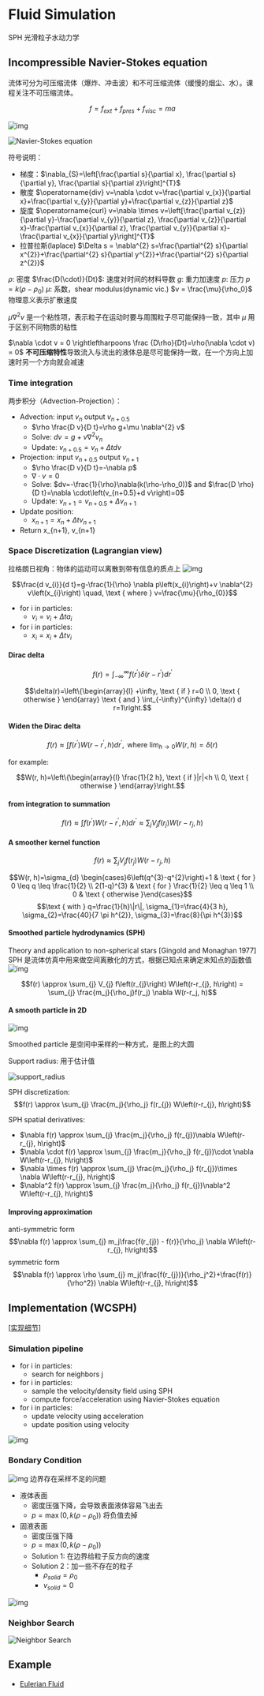 # Fluid Simulation

SPH 光滑粒子水动力学

## Incompressible Navier-Stokes equation

流体可分为可压缩流体（爆炸、冲击波）和不可压缩流体（缓慢的烟尘、水）。课程关注不可压缩流体。

$$f=f_{ext}+f_{pres}+f_{visc}=ma$$

![img](imgs/2022-02-26-17-18-19.png)

![Navier-Stokes equation](imgs/2022-02-26-17-19-01.png)

符号说明：

- 梯度：$\nabla_{S}=\left[\frac{\partial s}{\partial x}, \frac{\partial s}{\partial y}, \frac{\partial s}{\partial z}\right]^{T}$
- 散度 $\operatorname{div} v=\nabla \cdot v=\frac{\partial v_{x}}{\partial x}+\frac{\partial v_{y}}{\partial y}+\frac{\partial v_{z}}{\partial z}$
- 旋度 $\operatorname{curl} v=\nabla \times v=\left[\frac{\partial v_{z}}{\partial y}-\frac{\partial v_{y}}{\partial z}, \frac{\partial v_{z}}{\partial x}-\frac{\partial v_{x}}{\partial z}, \frac{\partial v_{y}}{\partial x}-\frac{\partial v_{x}}{\partial y}\right]^{T}$
- 拉普拉斯(laplace) $\Delta s = \nabla^{2} s=\frac{\partial^{2} s}{\partial x^{2}}+\frac{\partial^{2} s}{\partial y^{2}}+\frac{\partial^{2} s}{\partial z^{2}}$

$\rho$: 密度
$\frac{D(\cdot)}{Dt}$: 速度对时间的材料导数
$g$: 重力加速度
$p$: 压力 $p=k(\rho - \rho_0)$
$\mu$: 系数，shear modulus(dynamic vic.) $v = \frac{\mu}{\rho_0}$ 物理意义表示扩散速度

$\mu \nabla^2 v$ 是一个粘性项，表示粒子在运动时要与周围粒子尽可能保持一致，其中 $\mu$ 用于区别不同物质的粘性

$\nabla \cdot v = 0 \rightleftharpoons \frac {D\rho}{Dt}=\rho(\nabla \cdot v) = 0$ **不可压缩特性**导致流入与流出的液体总是尽可能保持一致，在一个方向上加速时另一个方向就会减速

### Time integration

两步积分（Advection-Projection）：

- Advection: input $v_n$ output $v_{n+0.5}$
  - $\rho \frac{D v}{D t}=\rho g+\mu \nabla^{2} v$
  - Solve: $dv = g + v \nabla^2v_n$
  - Update: $v_{n+0.5} = v_n+\Delta t dv$
- Projection: input $v_{n+0.5}$ output $v_{n+1}$
  - $\rho \frac{D v}{D t}=-\nabla p$
  - $\nabla \cdot v = 0$
  - Solve: $dv=-\frac{1}{\rho}\nabla(k(\rho-\rho_0))$ and $\frac{D \rho}{D t}=\nabla \cdot\left(v_{n+0.5}+d v\right)=0$
  - Update: $v_{n+1}=v_{n+0.5}+\Delta v_{n+1}$
- Update position:
  - $x_{n+1}=x_n+\Delta t v_{n+1}$
- Return x_{n+1}, v_{n+1}

### Space Discretization (Lagrangian view)

拉格朗日视角：物体的运动可以离散到带有信息的质点上
![img](imgs/2022-02-26-20-25-57.png)

$$\frac{d v_{i}}{d t}=g-\frac{1}{\rho} \nabla p\left(x_{i}\right)+v \nabla^{2} v\left(x_{i}\right) \quad, \text { where } v=\frac{\mu}{\rho_{0}}$$

- for i in particles:
  - $v_i = v_i + \Delta t a_i$
- for i in particles:
  - $x_i = x_i + \Delta t v_i$

#### Dirac delta

$$f(r)=\int_{-\infty}^{\infty} f\left(r^{\prime}\right) \delta\left(r-r^{\prime}\right) d r^{\prime}$$

$$\delta(r)=\left\{\begin{array}{l}
+\infty, \text { if } r=0 \\
0, \text { otherwise }
\end{array} \text { and } \int_{-\infty}^{\infty} \delta(r) d r=1\right.$$

#### Widen the Dirac delta

$$f(r) \approx \int f\left(r^{\prime}\right) W\left(r-r^{\prime}, h\right) d r^{\prime}, \text { where } \lim _{h \rightarrow 0} W(r, h)=\delta(r)$$

for example:

$$W(r, h)=\left\{\begin{array}{l}
\frac{1}{2 h}, \text { if }|r|<h \\
0, \text { otherwise }
\end{array}\right.$$

#### from integration to summation

$$f(r) \approx \int f\left(r^{\prime}\right) W\left(r-r^{\prime}, h\right) d r^{\prime} \approx \sum_{j} V_{j} f\left(r_{j}\right) W\left(r-r_{j}, h\right)$$

#### A smoother kernel function

$$f(r) \approx \sum_{j} V_{j} f\left(r_{j}\right) W\left(r-r_{j}, h\right)$$

$$W(r, h)=\sigma_{d} \begin{cases}6\left(q^{3}-q^{2}\right)+1 & \text { for } 0 \leq q \leq \frac{1}{2} \\ 2(1-q)^{3} & \text { for } \frac{1}{2} \leq q \leq 1 \\ 0 & \text { otherwise }\end{cases}$$
$$\text { with } q=\frac{1}{h}\|r\|, \sigma_{1}=\frac{4}{3 h}, \sigma_{2}=\frac{40}{7 \pi h^{2}}, \sigma_{3}=\frac{8}{\pi h^{3}}$$

#### Smoothed particle hydrodynamics (SPH)

Theory and application to non-spherical stars [Gingold and Monaghan 1977]
SPH 是流体仿真中用来做空间离散化的方式，根据已知点来确定未知点的函数值
![img](imgs/2022-02-26-21-03-43.png)

$$f(r) \approx \sum_{j} V_{j} f\left(r_{j}\right) W\left(r-r_{j}, h\right) = \sum_{j} \frac{m_j}{\rho_j}f(r_j) \nabla W(r-r_j, h)$$

#### A smooth particle in 2D

![img](imgs/2022-02-26-21-17-47.png)

Smoothed particle 是空间中采样的一种方式，是图上的大圆

Support radius: 用于估计值

![support_radius](imgs/2022-02-26-21-05-52.png)

SPH discretization:
$$f(r) \approx \sum_{j} \frac{m_j}{\rho_j} f(r_{j}) W\left(r-r_{j}, h\right)$$

SPH spatial derivatives:

- $\nabla f(r) \approx \sum_{j} \frac{m_j}{\rho_j} f(r_{j})\nabla W\left(r-r_{j}, h\right)$
- $\nabla \cdot f(r) \approx \sum_{j} \frac{m_j}{\rho_j} f(r_{j})\cdot \nabla W\left(r-r_{j}, h\right)$
- $\nabla \times f(r) \approx \sum_{j} \frac{m_j}{\rho_j} f(r_{j})\times \nabla W\left(r-r_{j}, h\right)$
- $\nabla^2 f(r) \approx \sum_{j} \frac{m_j}{\rho_j} f(r_{j})\nabla^2 W\left(r-r_{j}, h\right)$

#### Improving approximation

anti-symmetric form
$$\nabla f(r) \approx \sum_{j} m_j\frac{f(r_{j}) - f(r)}{\rho_j} \nabla W\left(r-r_{j}, h\right)$$
symmetric form
$$\nabla f(r) \approx \rho \sum_{j} m_j(\frac{f(r_{j})}{\rho_j^2}+\frac{f(r)}{\rho^2}) \nabla W\left(r-r_{j}, h\right)$$

## Implementation (WCSPH)

[[实现细节](https://www.bilibili.com/video/BV1mi4y1o7wz?p=4)]

### Simulation pipeline

- for i in particles:
  - search for neighbors j
- for i in particles:
  - sample the velocity/density field using SPH
  - compute force/acceleration using Navier-Stokes equation
- for i in particles:
  - update velocity using acceleration
  - update position using velocity

![img](imgs/2022-02-26-21-23-45.png)

### Bondary Condition

![img](imgs/2022-02-26-21-25-37.png)
边界存在采样不足的问题

- 液体表面
  - 密度压强下降，会导致表面液体容易飞出去
  - $p=\max(0, k(\rho - \rho_0))$ 将负值去掉
- 固液表面
  - 密度压强下降
  - $p=\max(0, k(\rho - \rho_0))$
  - Solution 1: 在边界给粒子反方向的速度
  - Solution 2：加一些不存在的粒子
    - $\rho_{solid}=\rho_0$
    - $v_{solid}=0$

![img](imgs/2022-02-26-21-29-05.png)

### Neighbor Search

![Neighbor Search](imgs/2022-02-26-21-31-43.png)

## Example

- [Eulerian Fluid](https://github.com/JerryYan97/Taichi_HW1_EulerianFluid)
